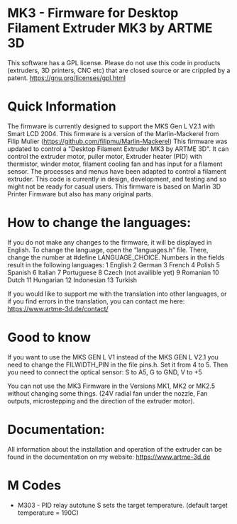 MK3 - Firmware for Desktop Filament Extruder MK3 by ARTME 3D
==========================
This software has a GPL license.
Please do not use this code in products (extruders, 3D printers, CNC etc) that are closed source or are crippled by a patent.
https://gnu.org/licenses/gpl.html

Quick Information
===================
The firmware is currently designed to support the MKS Gen L V2.1 with Smart LCD 2004.
This firmware is a version of the Marlin-Mackerel from Filip Mulier (https://github.com/filipmu/Marlin-Mackerel)
This firmware was updated to control a "Desktop Filament Extruder MK3 by ARTME 3D". It can control the extruder motor, puller motor, Extruder heater (PID) with thermistor, winder motor, filament cooling fan and has input for a filament sensor. The processes and menus have been adapted to control a filament extruder. This code is currently in design, development, and testing and so might not be ready for casual users. This firmware is based on Marlin 3D Printer Firmware but also has many original parts.

How to change the languages:
===================
If you do not make any changes to the firmware, it will be displayed in English. To change the language, open the “languages.h” file. There, change the number at #define LANGUAGE_CHOICE. Numbers in the fields result in the following languages:
1 English
2 German
3 French
4 Polish
5 Spanish
6 Italian
7 Portuguese
8 Czech (not availible yet)
9 Romanian
10 Dutch
11 Hungarian
12 Indonesian
13 Turkish

If you would like to support me with the translation into other languages, or if you find errors in the translation, you can contact me here: https://www.artme-3d.de/contact/

Good to know
===================
If you want to use the MKS GEN L V1 instead of the MKS GEN L V2.1 you need to change the FILWIDTH_PIN in the file pins.h. Set it from 4 to 5. Then you need to connect the optical sensor: S to A5, G to GND, V to +5

You can not use the MK3 Firmware in the Versions MK1, MK2 or MK2.5 without changing some things. (24V radial fan under the nozzle, Fan outputs, microstepping and the direction of the extruder motor).

Documentation:
=========

All information about the installation and operation of the extruder can be found in the documentation on my website: https://www.artme-3d.de

M Codes
=======

*  M303 - PID relay autotune S<temperature> sets the target temperature. (default target temperature = 190C)








